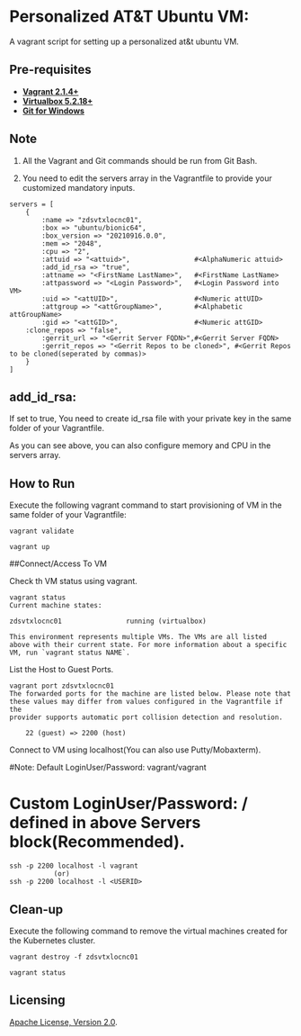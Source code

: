 # Personalized AT&T Ubuntu VM:
A vagrant script for setting up a personalized at&t ubuntu VM.

## Pre-requisites

 * **[Vagrant 2.1.4+](https://www.vagrantup.com)**
 * **[Virtualbox 5.2.18+](https://www.virtualbox.org)**
 * **[Git for Windows](https://git-scm.com/downloads)**

## Note
1) All the Vagrant and Git commands should be run from Git Bash.

2) You need to edit the servers array in the Vagrantfile to provide your customized mandatory inputs.

```
servers = [
    {
        :name => "zdsvtxlocnc01",
        :box => "ubuntu/bionic64",
        :box_version => "20210916.0.0",
        :mem => "2048",
        :cpu => "2",
        :attuid => "<attuid>",                #<AlphaNumeric attuid>
        :add_id_rsa => "true",
        :attname => "<FirstName LastName>",   #<FirstName LastName>
        :attpassword => "<Login Password>",   #<Login Password into VM>
        :uid => "<attUID>",                   #<Numeric attUID>
        :attgroup => "<attGroupName>",        #<Alphabetic attGroupName>
        :gid => "<attGID>",                   #<Numeric attGID>
	:clone_repos => "false",
        :gerrit_url => "<Gerrit Server FQDN>",#<Gerrit Server FQDN>
        :gerrit_repos => "<Gerrit Repos to be cloned>", #<Gerrit Repos to be cloned(seperated by commas)>
    }
]

```

## add_id_rsa:
If set to true, You need to create id_rsa file with your private key in the same folder of your Vagrantfile.

As you can see above, you can also configure memory and CPU in the servers array. 

## How to Run

Execute the following vagrant command to start provisioning of VM in the same folder of your Vagrantfile:

```
vagrant validate

vagrant up
```

##Connect/Access To VM

Check th VM status using vagrant.
```
vagrant status
Current machine states:

zdsvtxlocnc01                running (virtualbox)

This environment represents multiple VMs. The VMs are all listed
above with their current state. For more information about a specific
VM, run `vagrant status NAME`.
```

List the Host to Guest Ports.
```
vagrant port zdsvtxlocnc01
The forwarded ports for the machine are listed below. Please note that
these values may differ from values configured in the Vagrantfile if the
provider supports automatic port collision detection and resolution.

    22 (guest) => 2200 (host)
```

Connect to VM using localhost(You can also use Putty/Mobaxterm).

#Note: Default LoginUser/Password: vagrant/vagrant
#      Custom  LoginUser/Password: <attuid>/<Login Password> defined in above Servers block(Recommended).
```
ssh -p 2200 localhost -l vagrant
           (or)
ssh -p 2200 localhost -l <USERID>
```

## Clean-up

Execute the following command to remove the virtual machines created for the Kubernetes cluster.
```
vagrant destroy -f zdsvtxlocnc01

vagrant status
```

## Licensing

[Apache License, Version 2.0](http://opensource.org/licenses/Apache-2.0).
